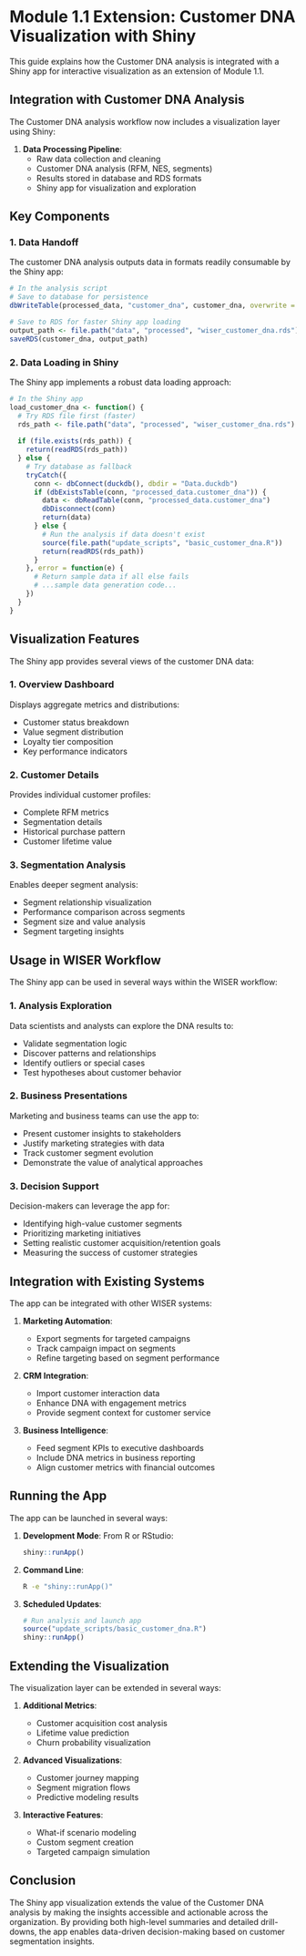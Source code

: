 # Module 1.1 Extension: Customer DNA Visualization with Shiny

This guide explains how the Customer DNA analysis is integrated with a Shiny app for interactive visualization as an extension of Module 1.1.

## Integration with Customer DNA Analysis

The Customer DNA analysis workflow now includes a visualization layer using Shiny:

1. **Data Processing Pipeline**:
   - Raw data collection and cleaning
   - Customer DNA analysis (RFM, NES, segments)
   - Results stored in database and RDS formats
   - Shiny app for visualization and exploration

## Key Components

### 1. Data Handoff

The customer DNA analysis outputs data in formats readily consumable by the Shiny app:

```r
# In the analysis script
# Save to database for persistence
dbWriteTable(processed_data, "customer_dna", customer_dna, overwrite = TRUE)

# Save to RDS for faster Shiny app loading
output_path <- file.path("data", "processed", "wiser_customer_dna.rds")
saveRDS(customer_dna, output_path)
```

### 2. Data Loading in Shiny

The Shiny app implements a robust data loading approach:

```r
# In the Shiny app
load_customer_dna <- function() {
  # Try RDS file first (faster)
  rds_path <- file.path("data", "processed", "wiser_customer_dna.rds")
  
  if (file.exists(rds_path)) {
    return(readRDS(rds_path))
  } else {
    # Try database as fallback
    tryCatch({
      conn <- dbConnect(duckdb(), dbdir = "Data.duckdb")
      if (dbExistsTable(conn, "processed_data.customer_dna")) {
        data <- dbReadTable(conn, "processed_data.customer_dna")
        dbDisconnect(conn)
        return(data)
      } else {
        # Run the analysis if data doesn't exist
        source(file.path("update_scripts", "basic_customer_dna.R"))
        return(readRDS(rds_path))
      }
    }, error = function(e) {
      # Return sample data if all else fails
      # ...sample data generation code...
    })
  }
}
```

## Visualization Features

The Shiny app provides several views of the customer DNA data:

### 1. Overview Dashboard

Displays aggregate metrics and distributions:
- Customer status breakdown
- Value segment distribution
- Loyalty tier composition
- Key performance indicators

### 2. Customer Details

Provides individual customer profiles:
- Complete RFM metrics
- Segmentation details
- Historical purchase pattern
- Customer lifetime value

### 3. Segmentation Analysis

Enables deeper segment analysis:
- Segment relationship visualization
- Performance comparison across segments
- Segment size and value analysis
- Segment targeting insights

## Usage in WISER Workflow

The Shiny app can be used in several ways within the WISER workflow:

### 1. Analysis Exploration

Data scientists and analysts can explore the DNA results to:
- Validate segmentation logic
- Discover patterns and relationships
- Identify outliers or special cases
- Test hypotheses about customer behavior

### 2. Business Presentations

Marketing and business teams can use the app to:
- Present customer insights to stakeholders
- Justify marketing strategies with data
- Track customer segment evolution
- Demonstrate the value of analytical approaches

### 3. Decision Support

Decision-makers can leverage the app for:
- Identifying high-value customer segments
- Prioritizing marketing initiatives
- Setting realistic customer acquisition/retention goals
- Measuring the success of customer strategies

## Integration with Existing Systems

The app can be integrated with other WISER systems:

1. **Marketing Automation**:
   - Export segments for targeted campaigns
   - Track campaign impact on segments
   - Refine targeting based on segment performance

2. **CRM Integration**:
   - Import customer interaction data
   - Enhance DNA with engagement metrics
   - Provide segment context for customer service

3. **Business Intelligence**:
   - Feed segment KPIs to executive dashboards
   - Include DNA metrics in business reporting
   - Align customer metrics with financial outcomes

## Running the App

The app can be launched in several ways:

1. **Development Mode**:
   From R or RStudio:
   ```r
   shiny::runApp()
   ```

2. **Command Line**:
   ```bash
   R -e "shiny::runApp()"
   ```

3. **Scheduled Updates**:
   ```r
   # Run analysis and launch app
   source("update_scripts/basic_customer_dna.R")
   shiny::runApp()
   ```

## Extending the Visualization

The visualization layer can be extended in several ways:

1. **Additional Metrics**:
   - Customer acquisition cost analysis
   - Lifetime value prediction
   - Churn probability visualization

2. **Advanced Visualizations**:
   - Customer journey mapping
   - Segment migration flows
   - Predictive modeling results

3. **Interactive Features**:
   - What-if scenario modeling
   - Custom segment creation
   - Targeted campaign simulation

## Conclusion

The Shiny app visualization extends the value of the Customer DNA analysis by making the insights accessible and actionable across the organization. By providing both high-level summaries and detailed drill-downs, the app enables data-driven decision-making based on customer segmentation insights.